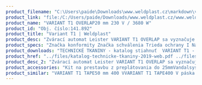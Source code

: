 ```yaml
---
product_filename: "C:\Users\paide\Downloads\www.weldplast.cz\markdown\variant-t144.md"
product_link: "file:/C:/Users/paide/Downloads/www.weldplast.cz/www.weldplast.cz/sk/variant-t144"
product_name: "VARIANT T1 OVERLAP20 mm 230 V / 3680 W"
product_id: "Obj. číslo:141.892"
product_title: "Variant T1 | Weldplast"
product_desc: "Zvárací automat Leister VARIANT T1 OVERLAP sa vyznačuje výnimočnou rýchlosťou až 18 m / min. Vďaka kompaktnému štíhlemu dizajnu je zvárané miesto zo všetkých strán dVýnimočná max. Rýchlosť až 18 m / minZvárané miesto je dobre vidieť zo všetkých stránPevný a odolný prístroj vhodný pre profesionálne použitieZdvíhacie zariadenie umožňuje plynulé a presné umiestnenie prístrojaJednoduchá obsluha vďaka ovládaniu e-Drive"
product_specs: "Značka konformity Značka schválenia Trieda ochrany I NapätieV~230 PríkonW3680 Max. teplota°C620 Rýchlosťm/min15 - 18 Rozsah prietoku vzduchu%40 - 100 Úroveň hlučnosti LpAdB70 Rozmerymm500 x 400 x 195 Hmotnosťkg22 (bez 15 kabelu) Druh certifikácieCCA Šírka zvarumm20"
product_downloads: "TECHNICKÉ TKANINY - katalog stiahnuť  VARIANT T1 - manuál SK stiahnuť  VARIANT T1 - manuál CZ stiahnuť  VARIANT T1 (overlap) - produktový list stiahnuť"
product_href: "../files/katalog-technicke-tkaniny-2019-web.pdf ../files/katalog-technicke-tkaniny-2019-web.pdf ../files/varimat-v2-manual-sk.pdf ../files/varimat-v2-manual-sk.pdf ../files/variant-t1-manual-cz.pdf ../files/variant-t1-manual-cz.pdf ../files/variant-t1-overlap-prod-list-cz.pdf ../files/variant-t1-overlap-prod-list-cz.pdf"
product_desc_2: "Zvárací automat Leister VARIANT T1 OVERLAP sa vyznačuje výnimočnou rýchlosťou až 18 m / min. Vďaka kompaktnému štíhlemu dizajnu je zvárané miesto zo všetkých strán dVýnimočná max. Rýchlosť až 18 m / minZvárané miesto je dobre vidieť zo všetkých stránPevný a odolný prístroj vhodný pre profesionálne použitieZdvíhacie zariadenie umožňuje plynulé a presné umiestnenie prístrojaJednoduchá obsluha vďaka ovládaniu e-Drive"
product_accessories: "Kit na prestavbu z preplátovania do 25mmVandalsystém VARIANT T1 TAPE50 mm 400 VVARIANT T1 TAPE400 V páska 25mm Anti-vandalVARIANT T1 TAPE50 mm 230 VVARIANT T1 TAPE25 mm 230 V Anti-vandalVARIANT T1 OVERLAP20 mm 400 V / 5700 W 16A-5PVARIANT T1 OVERLAP40 mm 400 V / 5700 W 16A-5PVARIANT T1 OVERLAP20 mm 230 V / 3680 WVARIANT T1 OVERLAP40 mm 230 V / 3680 W"
product_similar: "VARIANT T1 TAPE50 mm 400 VVARIANT T1 TAPE400 V páska 25mm Anti-vandalVARIANT T1 TAPE50 mm 230 VVARIANT T1 TAPE25 mm 230 V Anti-vandalVARIANT T1 OVERLAP20 mm 400 V / 5700 W 16A-5PVARIANT T1 OVERLAP40 mm 400 V / 5700 W 16A-5PVARIANT T1 OVERLAP20 mm 230 V / 3680 WVARIANT T1 OVERLAP40 mm 230 V / 3680 W"
---
```

